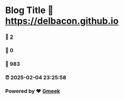 # Blog Title :link: https://delbacon.github.io 
### :page_facing_up: [2](https://delbacon.github.io/tag.html) 
### :speech_balloon: 0 
### :hibiscus: 983 
### :alarm_clock: 2025-02-04 23:25:58 
### Powered by :heart: [Gmeek](https://github.com/Meekdai/Gmeek)
